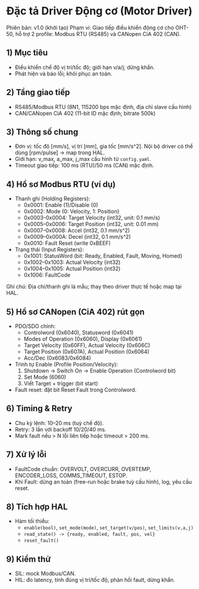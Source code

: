 # Đặc tả Driver Động cơ (Motor Driver)

Phiên bản: v1.0 (khởi tạo)
Phạm vi: Giao tiếp điều khiển động cơ cho OHT-50, hỗ trợ 2 profile: Modbus RTU (RS485) và CANopen CiA 402 (CAN).

## 1) Mục tiêu
- Điều khiển chế độ vị trí/tốc độ; giới hạn v/a/j; dừng khẩn.
- Phát hiện và báo lỗi; khôi phục an toàn.

## 2) Tầng giao tiếp
- RS485/Modbus RTU (8N1, 115200 bps mặc định, địa chỉ slave cấu hình)
- CAN/CANopen CiA 402 (11-bit ID mặc định; bitrate 500k)

## 3) Thông số chung
- Đơn vị: tốc độ [mm/s], vị trí [mm], gia tốc [mm/s^2]. Nội bộ driver có thể dùng [rpm/pulse] → map trong HAL.
- Giới hạn: v_max, a_max, j_max cấu hình từ `config.yaml`.
- Timeout giao tiếp: 100 ms (RTU)/50 ms (CAN) mặc định.

## 4) Hồ sơ Modbus RTU (ví dụ)
- Thanh ghi (Holding Registers):
  - 0x0001: Enable (1)/Disable (0)
  - 0x0002: Mode (0: Velocity, 1: Position)
  - 0x0003–0x0004: Target Velocity (int32, unit: 0.1 mm/s)
  - 0x0005–0x0006: Target Position (int32, unit: 0.01 mm)
  - 0x0007–0x0008: Accel (int32, 0.1 mm/s^2)
  - 0x0009–0x000A: Decel (int32, 0.1 mm/s^2)
  - 0x0010: Fault Reset (write 0xBEEF)
- Trạng thái (Input Registers):
  - 0x1001: StatusWord (bit: Ready, Enabled, Fault, Moving, Homed)
  - 0x1002–0x1003: Actual Velocity (int32)
  - 0x1004–0x1005: Actual Position (int32)
  - 0x1006: FaultCode

Ghi chú: Địa chỉ/thanh ghi là mẫu; thay theo driver thực tế hoặc map tại HAL.

## 5) Hồ sơ CANopen (CiA 402) rút gọn
- PDO/SDO chính:
  - Controlword (0x6040), Statusword (0x6041)
  - Modes of Operation (0x6060), Display (0x6061)
  - Target Velocity (0x60FF), Actual Velocity (0x606C)
  - Target Position (0x607A), Actual Position (0x6064)
  - Acc/Dec (0x6083/0x6084)
- Trình tự Enable (Profile Position/Velocity):
  1) Shutdown → Switch On → Enable Operation (Controlword bit)
  2) Set Mode (6060)
  3) Viết Target + trigger (bit start)
- Fault reset: đặt bit Reset Fault trong Controlword.

## 6) Timing & Retry
- Chu kỳ lệnh: 10–20 ms (tuỳ chế độ).
- Retry: 3 lần với backoff 10/20/40 ms.
- Mark fault nếu > N lỗi liên tiếp hoặc timeout > 200 ms.

## 7) Xử lý lỗi
- FaultCode chuẩn: OVERVOLT, OVERCURR, OVERTEMP, ENCODER_LOSS, COMMS_TIMEOUT, ESTOP.
- Khi Fault: dừng an toàn (free-run hoặc brake tuỳ cấu hình), log, yêu cầu reset.

## 8) Tích hợp HAL
- Hàm tối thiểu:
  - `enable(bool)`, `set_mode(mode)`, `set_target(v/pos)`, `set_limits(v,a,j)`
  - `read_state() -> {ready, enabled, fault, pos, vel}`
  - `reset_fault()`

## 9) Kiểm thử
- SIL: mock Modbus/CAN.
- HIL: đo latency, tính đúng vị trí/tốc độ, phản hồi fault, dừng khẩn.
